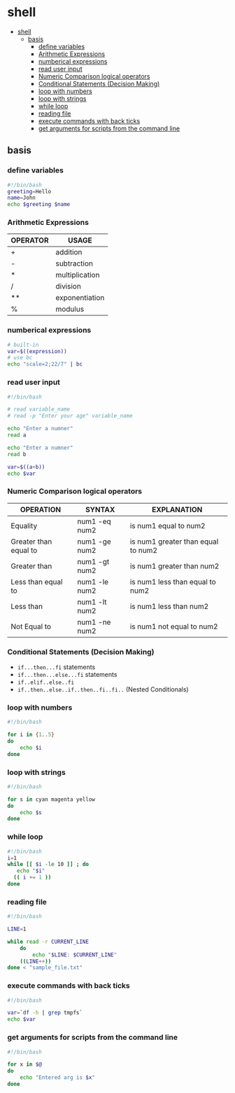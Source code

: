 # shell

- [shell](#shell)
  - [basis](#basis)
    - [define variables](#define-variables)
    - [Arithmetic Expressions](#arithmetic-expressions)
    - [numberical expressions](#numberical-expressions)
    - [read user input](#read-user-input)
    - [Numeric Comparison logical operators](#numeric-comparison-logical-operators)
    - [Conditional Statements (Decision Making)](#conditional-statements-decision-making)
    - [loop with numbers](#loop-with-numbers)
    - [loop with strings](#loop-with-strings)
    - [while loop](#while-loop)
    - [reading file](#reading-file)
    - [execute commands with back ticks](#execute-commands-with-back-ticks)
    - [get arguments for scripts from the command line](#get-arguments-for-scripts-from-the-command-line)

## basis
### define variables
```bash
#!/bin/bash
greeting=Hello
name=John
echo $greeting $name
```

### Arithmetic Expressions
| OPERATOR | USAGE          |
|----------|----------------|
| +        | addition       |
| -        | subtraction    |
| *        | multiplication |
| /        | division       |
| **       | exponentiation |
| %        | modulus        |

### numberical expressions
```bash
# built-in
var=$((expression))
# use bc
echo "scale=2;22/7" | bc
```

### read user input
```bash
#!/bin/bash

# read variable_name
# read -p "Enter your age" variable_name

echo "Enter a numner"
read a

echo "Enter a numner"
read b

var=$((a+b))
echo $var
```

### Numeric Comparison logical operators
| OPERATION             | SYNTAX        | EXPLANATION                        |
|-----------------------|---------------|------------------------------------|
| Equality              | num1 -eq num2 | is num1 equal to num2              |
| Greater than equal to | num1 -ge num2 | is num1 greater than equal to num2 |
| Greater than          | num1 -gt num2 | is num1 greater than num2          |
| Less than equal to    | num1 -le num2 | is num1 less than equal to num2    |
| Less than             | num1 -lt num2 | is num1 less than num2             |
| Not Equal to          | num1 -ne num2 | is num1 not equal to num2          |

### Conditional Statements (Decision Making)
- `if...then...fi` statements
- `if...then...else...fi` statements
- `if..elif..else..fi`
- `if..then..else..if..then..fi..fi..` (Nested Conditionals)

### loop with numbers
```bash
#!/bin/bash

for i in {1..5}
do
    echo $i
done
```

### loop with strings
```bash
#!/bin/bash

for s in cyan magenta yellow
do
	echo $s
done
```

### while loop
```bash
#!/bin/bash
i=1
while [[ $i -le 10 ]] ; do
   echo "$i"
  (( i += 1 ))
done
```

### reading file
```bash
#!/bin/bash

LINE=1

while read -r CURRENT_LINE
	do
		echo "$LINE: $CURRENT_LINE"
    ((LINE++))
done < "sample_file.txt"
```

### execute commands with back ticks
```bash
#!/bin/bash

var=`df -h | grep tmpfs`
echo $var
```

### get arguments for scripts from the command line
```bash
#!/bin/bash

for x in $@
do
    echo "Entered arg is $x"
done
```
